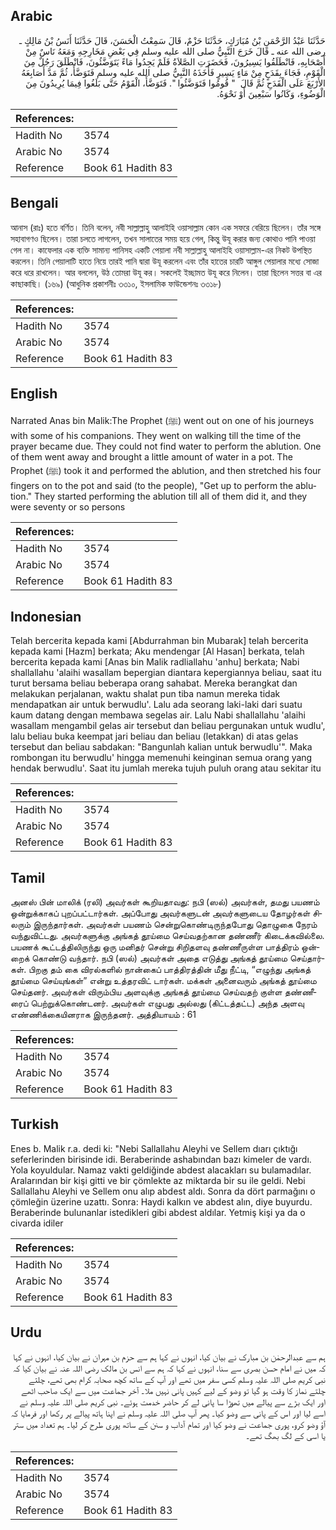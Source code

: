 ## Arabic


<div dir="rtl" lang="ar" style={{fontSize:'larger',backgroundColor:'#f8f9fa',padding:20}}>
حَدَّثَنَا عَبْدُ الرَّحْمَنِ بْنُ مُبَارَكٍ، حَدَّثَنَا حَزْمٌ، قَالَ سَمِعْتُ الْحَسَنَ، قَالَ حَدَّثَنَا أَنَسُ بْنُ مَالِكٍ ـ رضى الله عنه ـ قَالَ خَرَجَ النَّبِيُّ صلى الله عليه وسلم فِي بَعْضِ مَخَارِجِهِ وَمَعَهُ نَاسٌ مِنْ أَصْحَابِهِ، فَانْطَلَقُوا يَسِيرُونَ، فَحَضَرَتِ الصَّلاَةُ فَلَمْ يَجِدُوا مَاءً يَتَوَضَّئُونَ، فَانْطَلَقَ رَجُلٌ مِنَ الْقَوْمِ، فَجَاءَ بِقَدَحٍ مِنْ مَاءٍ يَسِيرٍ فَأَخَذَهُ النَّبِيُّ صلى الله عليه وسلم فَتَوَضَّأَ، ثُمَّ مَدَّ أَصَابِعَهُ الأَرْبَعَ عَلَى الْقَدَحِ ثُمَّ قَالَ ‏ "‏ قُومُوا فَتَوَضَّئُوا ‏"‏‏.‏ فَتَوَضَّأَ، الْقَوْمُ حَتَّى بَلَغُوا فِيمَا يُرِيدُونَ مِنَ الْوَضُوءِ، وَكَانُوا سَبْعِينَ أَوْ نَحْوَهُ‏.‏
</div>
<div style={{backgroundColor:'#f8f9fa',padding:20, marginBottom: 10}}><table> <thead> <tr> <th>References:</th> <th></th> </tr> </thead> <tbody><tr><td>Hadith No</td><td>3574</td></tr><tr><td>Arabic No</td><td>3574</td></tr><tr><td>Reference</td><td>Book 61 Hadith 83</td></tr></tbody></table></div>

## Bengali


<div dir="ltr" lang="bn" style={{fontSize:'larger',backgroundColor:'#f8f9fa',padding:20}}>
আনাস (রাঃ) হতে বর্ণিত। তিনি বলেন, নবী সাল্লাল্লাহু আলাইহি ওয়াসাল্লাম কোন এক সফরে বেরিয়ে ছিলেন। তাঁর সঙ্গে সহাবাগণও ছিলেন। তারা চলতে লাগলেন, তখন সালাতের সময় হয়ে গেল, কিন্তু উযূ করার জন্য কোথাও পানি পাওয়া গেল না। কাফেলার এক ব্যক্তি সামান্য পানিসহ একটি পেয়ালা নবী সাল্লাল্লাহু আলাইহি ওয়াসাল্লাম-এর নিকট উপস্থিত করলেন। তিনি পেয়ালাটি হাতে নিয়ে তারই পানি দ্বারা উযূ করলেন এবং তাঁর হাতের চারটি আঙ্গুল পেয়ালার মধ্যে সোজা করে ধরে রাখলেন। আর বললেন, উঠ তোমরা উযূ কর। সকলেই ইচ্ছামত উযূ করে নিলেন। তারা ছিলেন সত্তর বা এর কাছাকাছি। (১৬৯) (আধুনিক প্রকাশনীঃ ৩৩১০, ইসলামিক ফাউন্ডেশনঃ ৩৩১৮)
</div>
<div style={{backgroundColor:'#f8f9fa',padding:20, marginBottom: 10}}><table> <thead> <tr> <th>References:</th> <th></th> </tr> </thead> <tbody><tr><td>Hadith No</td><td>3574</td></tr><tr><td>Arabic No</td><td>3574</td></tr><tr><td>Reference</td><td>Book 61 Hadith 83</td></tr></tbody></table></div>

## English


<div dir="ltr" lang="en" style={{fontSize:'larger',backgroundColor:'#f8f9fa',padding:20}}>
Narrated Anas bin Malik:The Prophet (ﷺ) went out on one of his journeys with some of his companions. They went on walking till the time of the prayer became due. They could not find water to perform the ablution. One of them went away and brought a little amount of water in a pot. The Prophet (ﷺ) took it and performed the ablution, and then stretched his four fingers on to the pot and said (to the people), "Get up to perform the ablution." They started performing the ablution till all of them did it, and they were seventy or so persons
</div>
<div style={{backgroundColor:'#f8f9fa',padding:20, marginBottom: 10}}><table> <thead> <tr> <th>References:</th> <th></th> </tr> </thead> <tbody><tr><td>Hadith No</td><td>3574</td></tr><tr><td>Arabic No</td><td>3574</td></tr><tr><td>Reference</td><td>Book 61 Hadith 83</td></tr></tbody></table></div>

## Indonesian


<div dir="ltr" lang="id" style={{fontSize:'larger',backgroundColor:'#f8f9fa',padding:20}}>
Telah bercerita kepada kami [Abdurrahman bin Mubarak] telah bercerita kepada kami [Hazm] berkata; Aku mendengar [Al Hasan] berkata, telah bercerita kepada kami [Anas bin Malik radliallahu 'anhu] berkata; Nabi shallallahu 'alaihi wasallam bepergian diantara kepergiannya beliau, saat itu turut bersama beliau beberapa orang sahabat. Mereka berangkat dan melakukan perjalanan, waktu shalat pun tiba namun mereka tidak mendapatkan air untuk berwudlu'. Lalu ada seorang laki-laki dari suatu kaum datang dengan membawa segelas air. Lalu Nabi shallallahu 'alaihi wasallam mengambil gelas air tersebut dan beliau pergunakan untuk wudlu', lalu beliau buka keempat jari beliau dan beliau (letakkan) di atas gelas tersebut dan beliau sabdakan: "Bangunlah kalian untuk berwudlu'". Maka rombongan itu berwudlu' hingga memenuhi keinginan semua orang yang hendak berwudlu'. Saat itu jumlah mereka tujuh puluh orang atau sekitar itu
</div>
<div style={{backgroundColor:'#f8f9fa',padding:20, marginBottom: 10}}><table> <thead> <tr> <th>References:</th> <th></th> </tr> </thead> <tbody><tr><td>Hadith No</td><td>3574</td></tr><tr><td>Arabic No</td><td>3574</td></tr><tr><td>Reference</td><td>Book 61 Hadith 83</td></tr></tbody></table></div>

## Tamil


<div dir="ltr" lang="ta" style={{fontSize:'larger',backgroundColor:'#f8f9fa',padding:20}}>
அனஸ் பின் மாலிக் (ரலி) அவர்கள் கூறியதாவது: நபி (ஸல்) அவர்கள், தமது பயணம் ஒன்றுக்காகப் புறப்பட்டார்கள். அப்போது அவர்களுடன் அவர்களுடைய தோழர்கள் சிலரும் இருந்தார்கள். அவர்கள் பயணம் சென்றுகொண்டிருந்தபோது தொழுகை நேரம் வந்துவிட்டது. அவர்களுக்கு அங்கத் தூய்மை செய்வதற்கான தண்ணீர் கிடைக்கவில்லை. பயணக் கூட்டத்திலிருந்து ஒரு மனிதர் சென்று சிறிதளவு தண்ணீருள்ள பாத்திரம் ஒன்றைக் கொண்டு வந்தார். நபி (ஸல்) அவர்கள் அதை எடுத்து அங்கத் தூய்மை செய்தார்கள். பிறகு தம் கை விரல்களில் நான்கைப் பாத்திரத்தின் மீது நீட்டி, “எழுந்து அங்கத் தூய்மை செய்யுங்கள்” என்று உத்தரவிட் டார்கள். மக்கள் அனைவரும் அங்கத் தூய்மை செய்தனர். அவர்கள் விரும்பிய அளவுக்கு அங்கத் தூய்மை செய்வதற் குள்ள தண்ணீரைப் பெற்றுக்கொண்டனர். அவர்கள் எழுபது அல்லது (கிட்டத்தட்ட) அந்த அளவு எண்ணிக்கையினராக இருந்தனர். அத்தியாயம் : 61
</div>
<div style={{backgroundColor:'#f8f9fa',padding:20, marginBottom: 10}}><table> <thead> <tr> <th>References:</th> <th></th> </tr> </thead> <tbody><tr><td>Hadith No</td><td>3574</td></tr><tr><td>Arabic No</td><td>3574</td></tr><tr><td>Reference</td><td>Book 61 Hadith 83</td></tr></tbody></table></div>

## Turkish


<div dir="ltr" lang="tr" style={{fontSize:'larger',backgroundColor:'#f8f9fa',padding:20}}>
Enes b. Malik r.a. dedi ki: "Nebi Sallallahu Aleyhi ve Sellem dıarı çıktığı seferlerinden birisinde idi. Beraberinde ashabından bazı kimeler de vardı. Yola koyuldular. Namaz vakti geldiğinde abdest alacakları su bulamadılar. Aralarından bir kişi gitti ve bir çömlekte az miktarda bir su ile geldi. Nebi Sallallahu Aleyhi ve Sellem onu alıp abdest aldı. Sonra da dört parmağını o çömleğin üzerine uzattı. Sonra: Haydi kalkın ve abdest alın, diye buyurdu. Beraberinde bulunanlar istedikleri gibi abdest aldılar. Yetmiş kişi ya da o civarda idiler
</div>
<div style={{backgroundColor:'#f8f9fa',padding:20, marginBottom: 10}}><table> <thead> <tr> <th>References:</th> <th></th> </tr> </thead> <tbody><tr><td>Hadith No</td><td>3574</td></tr><tr><td>Arabic No</td><td>3574</td></tr><tr><td>Reference</td><td>Book 61 Hadith 83</td></tr></tbody></table></div>

## Urdu


<div dir="rtl" lang="ur" style={{fontSize:'larger',backgroundColor:'#f8f9fa',padding:20}}>
ہم سے عبدالرحمٰن بن مبارک نے بیان کیا، انہوں نے کہا ہم سے حزم بن مہران نے بیان کیا، انہوں نے کہا کہ میں نے امام حسن بصری سے سنا، انہوں نے کہا کہ ہم سے انس بن مالک رضی اللہ عنہ نے بیان کیا کہ نبی کریم صلی اللہ علیہ وسلم کسی سفر میں تھے اور آپ کے ساتھ کچھ صحابہ کرام بھی تھے، چلتے چلتے نماز کا وقت ہو گیا تو وضو کے لیے کہیں پانی نہیں ملا۔ آخر جماعت میں سے ایک صاحب اٹھے اور ایک بڑے سے پیالے میں تھوڑا سا پانی لے کر حاضر خدمت ہوئے۔ نبی کریم صلی اللہ علیہ وسلم نے اسے لیا اور اس کے پانی سے وضو کیا۔ پھر آپ صلی اللہ علیہ وسلم نے اپنا ہاتھ پیالے پر رکھا اور فرمایا کہ آؤ وضو کرو، پوری جماعت نے وضو کیا اور تمام آداب و سنن کے ساتھ پوری طرح کر لیا۔ ہم تعداد میں ستر یا اسی کے لگ بھگ تھے۔
</div>
<div style={{backgroundColor:'#f8f9fa',padding:20, marginBottom: 10}}><table> <thead> <tr> <th>References:</th> <th></th> </tr> </thead> <tbody><tr><td>Hadith No</td><td>3574</td></tr><tr><td>Arabic No</td><td>3574</td></tr><tr><td>Reference</td><td>Book 61 Hadith 83</td></tr></tbody></table></div>